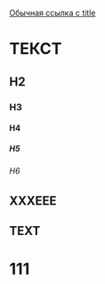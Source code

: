 [Обычная ссылка с title](https://www.yandex.ru "Я Yandex!") 


# ТЕКСТ
## H2
### H3
#### H4
##### H5
###### H6 


ХХХЕЕЕ
------ 



TEXT
------ 


# 111
